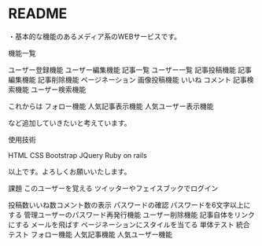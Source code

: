 # README
・基本的な機能のあるメディア系のWEBサービスです。

機能一覧

ユーザー登録機能
ユーザー編集機能
記事一覧
ユーザー一覧
記事投稿機能
記事編集機能
記事削除機能
ページネーション
画像投稿機能
いいね
コメント
記事検索機能
ユーザー検索機能

これからは
フォロー機能
人気記事表示機能
人気ユーザー表示機能

など追加していきたいと考えています。

使用技術

HTML CSS
Bootstrap
JQuery
Ruby on rails 

以上です。よろしくお願いいたします。

課題
このユーザーを覚える
ツイッターやフェイスブックでログイン


投稿数いいね数コメント数の表示
パスワードの確認
パスワードを6文字以上にする
管理ユーザーのパスワード再発行機能
ユーザー削除機能
記事自体をリンクにする
メールを飛ばす
ページネーションにスタイルを当てる
単体テスト
統合テスト
フォロー機能
人気記事機能
人気ユーザー機能


